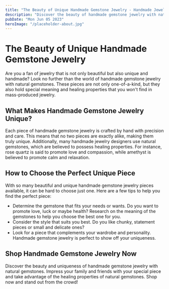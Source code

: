 ```yaml
---
title: "The Beauty of Unique Handmade Gemstone Jewelry - Handmade Jewelry with Natural Gemstones"
description: "Discover the beauty of handmade gemstone jewelry with natural gemstones. Get the perfect unique piece for yourself or your loved ones. Shop now and stand out!"
pubDate: "Mon Jun 05 2023"
heroImage: "/placeholder-about.jpg"
---
```


# The Beauty of Unique Handmade Gemstone Jewelry

Are you a fan of jewelry that is not only beautiful but also unique and handmade? Look no further than the world of handmade gemstone jewelry with natural gemstones. These pieces are not only one-of-a-kind, but they also hold special meaning and healing properties that you won&#39;t find in mass-produced jewelry. 

## What Makes Handmade Gemstone Jewelry Unique?

Each piece of handmade gemstone jewelry is crafted by hand with precision and care. This means that no two pieces are exactly alike, making them truly unique. Additionally, many handmade jewelry designers use natural gemstones, which are believed to possess healing properties. For instance, rose quartz is said to promote love and compassion, while amethyst is believed to promote calm and relaxation. 

## How to Choose the Perfect Unique Piece

With so many beautiful and unique handmade gemstone jewelry pieces available, it can be hard to choose just one. Here are a few tips to help you find the perfect piece:

- Determine the gemstone that fits your needs or wants. Do you want to promote love, luck or maybe health? Research on the meaning of the gemstones to help you choose the best one for you. 
- Consider the style that suits you best. Do you like chunky, statement pieces or small and delicate ones? 
- Look for a piece that complements your wardrobe and personality. Handmade gemstone jewelry is perfect to show off your uniqueness. 

## Shop Handmade Gemstone Jewelry Now

Discover the beauty and uniqueness of handmade gemstone jewelry with natural gemstones. Impress your family and friends with your special piece and take advantage of the healing properties of natural gemstones. Shop now and stand out from the crowd!